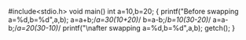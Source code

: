 #include<stdio.h>
void main()
int a=10,b=20;
{
printf("Before swapping a=%d,b=%d",a,b);
a=a+b;/*a=30(10+20)*/
b=a-b;/*b=10(30-20)*/
a=a-b;/*a=20(30-10)*/
printf("\nafter swapping a=%d,b=%d",a,b);
getch();
}

